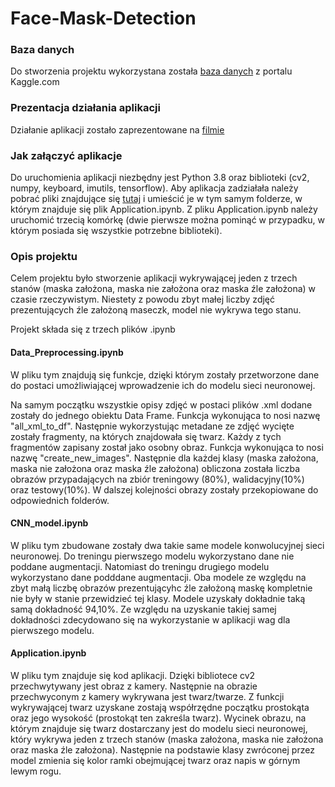 # Face-Mask-Detection

### Baza danych
Do stworzenia projektu wykorzystana została [baza danych](https://www.kaggle.com/andrewmvd/face-mask-detection) z portalu Kaggle.com

### Prezentacja działania aplikacji
Działanie aplikacji zostało zaprezentowane na [filmie](https://youtu.be/jegcj527zGc)

### Jak załączyć aplikacje
Do uruchomienia aplikacji niezbędny jest Python 3.8 oraz biblioteki (cv2, numpy, keyboard, imutils, tensorflow).
Aby aplikacja zadziałała należy pobrać pliki znajdujące się [tutaj](https://drive.google.com/drive/folders/19z5TKETRr1-QXBMvhOhjVLsd-KHhRKDf?usp=sharing) i umieścić je w tym samym folderze, w którym znajduje się plik Application.ipynb.
Z pliku Application.ipynb należy uruchomić trzecią komórkę (dwie pierwsze można pominąć w przypadku, w którym posiada się wszystkie potrzebne biblioteki).


### Opis projektu
Celem projektu było stworzenie aplikacji wykrywającej jeden z trzech stanów (maska założona, maska nie założona oraz maska źle założona) w czasie rzeczywistym. Niestety z powodu zbyt małej liczby zdjęć prezentujących źle założoną maseczk, model nie wykrywa tego stanu.

Projekt składa się z trzech plików .ipynb
#### Data_Preprocessing.ipynb
W pliku tym znajdują się funkcje, dzięki którym zostały przetworzone dane do postaci umożliwiającej wprowadzenie ich do modelu sieci neuronowej.

Na samym początku wszystkie opisy zdjęć w postaci plików .xml dodane zostały do jednego obiektu Data Frame. Funkcja wykonująca to nosi nazwę "all_xml_to_df".
Następnie wykorzystując metadane ze zdjęć wycięte zostały fragmenty, na których znajdowała się twarz. Każdy z tych fragmentów zapisany został jako osobny obraz. Funkcja wykonująca to nosi nazwę "create_new_images".
Następnie dla każdej klasy (maska założona, maska nie założona oraz maska źle założona) obliczona została liczba obrazów przypadających na zbiór treningowy (80%), walidacyjny(10%) oraz testowy(10%). W dalszej kolejności obrazy zostały przekopiowane do odpowiednich folderów.

#### CNN_model.ipynb
W pliku tym zbudowane zostały dwa takie same modele konwolucyjnej sieci neuronowej. Do treningu pierwszego modelu wykorzystano dane nie poddane augmentacji. Natomiast do treningu drugiego modelu wykorzystano dane podddane augmentacji. Oba modele ze względu na zbyt małą liczbę obrazów prezentującyhc źle założoną maskę kompletnie nie były w stanie przewidzieć tej klasy. Modele uzyskały dokładnie taką samą dokładność 94,10%. Ze względu na uzyskanie takiej samej dokładności zdecydowano się na wykorzystanie w aplikacji wag dla pierwszego modelu.

#### Application.ipynb
W pliku tym znajduje się kod aplikacji. Dzięki bibliotece cv2 przechwytywany jest obraz z kamery. Następnie na obrazie przechwyconym z kamery wykrywana jest twarz/twarze. Z funkcji wykrywającej twarz uzyskane zostają współrzędne początku prostokąta oraz jego wysokość (prostokąt ten zakreśla twarz). Wycinek obrazu, na którym znajduje się twarz dostarczany jest do modelu sieci neuronowej, który wykrywa jeden z trzech stanów (maska założona, maska nie założona oraz maska źle założona). Następnie na podstawie klasy zwróconej przez model zmienia się kolor ramki obejmującej twarz oraz napis w górnym lewym rogu.
